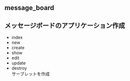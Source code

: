 ## message_board  
## メッセージボードのアプリケーション作成  
- index  
- new  
- create  
- show  
- edit  
- update  
- destroy  
サーブレットを作成
